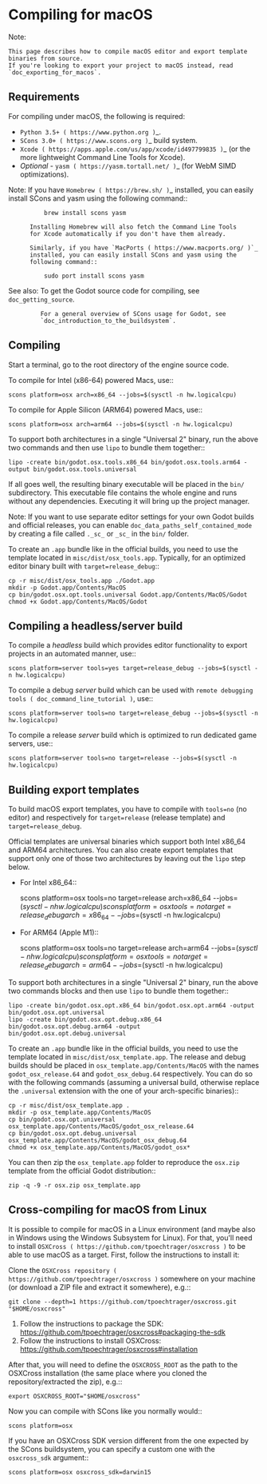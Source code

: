

Compiling for macOS
===================


Note:


    This page describes how to compile macOS editor and export template binaries from source.
    If you're looking to export your project to macOS instead, read `doc_exporting_for_macos`.

Requirements
------------

For compiling under macOS, the following is required:

- `Python 3.5+ ( https://www.python.org )`_.
- `SCons 3.0+ ( https://www.scons.org )`_ build system.
- `Xcode ( https://apps.apple.com/us/app/xcode/id497799835 )`_
  (or the more lightweight Command Line Tools for Xcode).
- *Optional* - `yasm ( https://yasm.tortall.net/ )`_ (for WebM SIMD optimizations).

Note:
 If you have `Homebrew ( https://brew.sh/ )`_ installed, you can easily
          install SCons and yasm using the following command::

              brew install scons yasm

          Installing Homebrew will also fetch the Command Line Tools
          for Xcode automatically if you don't have them already.

          Similarly, if you have `MacPorts ( https://www.macports.org/ )`_
          installed, you can easily install SCons and yasm using the
          following command::

              sudo port install scons yasm

See also:
 To get the Godot source code for compiling, see
             `doc_getting_source`.

             For a general overview of SCons usage for Godot, see
             `doc_introduction_to_the_buildsystem`.

Compiling
---------

Start a terminal, go to the root directory of the engine source code.

To compile for Intel (x86-64) powered Macs, use::

    scons platform=osx arch=x86_64 --jobs=$(sysctl -n hw.logicalcpu)

To compile for Apple Silicon (ARM64) powered Macs, use::

    scons platform=osx arch=arm64 --jobs=$(sysctl -n hw.logicalcpu)

To support both architectures in a single "Universal 2" binary, run the above two commands and then use `lipo` to bundle them together::

    lipo -create bin/godot.osx.tools.x86_64 bin/godot.osx.tools.arm64 -output bin/godot.osx.tools.universal

If all goes well, the resulting binary executable will be placed in the
`bin/` subdirectory. This executable file contains the whole engine and
runs without any dependencies. Executing it will bring up the project
manager.

Note:
 If you want to use separate editor settings for your own Godot builds
          and official releases, you can enable
          `doc_data_paths_self_contained_mode` by creating a file called
          `._sc_` or `_sc_` in the `bin/` folder.

To create an `.app` bundle like in the official builds, you need to use the
template located in `misc/dist/osx_tools.app`. Typically, for an optimized
editor binary built with `target=release_debug`::

    cp -r misc/dist/osx_tools.app ./Godot.app
    mkdir -p Godot.app/Contents/MacOS
    cp bin/godot.osx.opt.tools.universal Godot.app/Contents/MacOS/Godot
    chmod +x Godot.app/Contents/MacOS/Godot

Compiling a headless/server build
---------------------------------

To compile a *headless* build which provides editor functionality to export
projects in an automated manner, use::

    scons platform=server tools=yes target=release_debug --jobs=$(sysctl -n hw.logicalcpu)

To compile a debug *server* build which can be used with
`remote debugging tools ( doc_command_line_tutorial )`, use::

    scons platform=server tools=no target=release_debug --jobs=$(sysctl -n hw.logicalcpu)

To compile a release *server* build which is optimized to run dedicated game servers,
use::

    scons platform=server tools=no target=release --jobs=$(sysctl -n hw.logicalcpu)

Building export templates
-------------------------

To build macOS export templates, you have to compile with `tools=no` (no
editor) and respectively for `target=release` (release template) and
`target=release_debug`.

Official templates are universal binaries which support both Intel x86_64 and
ARM64 architectures. You can also create export templates that support only one
of those two architectures by leaving out the `lipo` step below.

- For Intel x86_64::

    scons platform=osx tools=no target=release arch=x86_64 --jobs=$(sysctl -n hw.logicalcpu)
    scons platform=osx tools=no target=release_debug arch=x86_64 --jobs=$(sysctl -n hw.logicalcpu)

- For ARM64 (Apple M1)::

    scons platform=osx tools=no target=release arch=arm64 --jobs=$(sysctl -n hw.logicalcpu)
    scons platform=osx tools=no target=release_debug arch=arm64 --jobs=$(sysctl -n hw.logicalcpu)

To support both architectures in a single "Universal 2" binary, run the above
two commands blocks and then use `lipo` to bundle them together::

    lipo -create bin/godot.osx.opt.x86_64 bin/godot.osx.opt.arm64 -output bin/godot.osx.opt.universal
    lipo -create bin/godot.osx.opt.debug.x86_64 bin/godot.osx.opt.debug.arm64 -output bin/godot.osx.opt.debug.universal

To create an `.app` bundle like in the official builds, you need to use the
template located in `misc/dist/osx_template.app`. The release and debug
builds should be placed in `osx_template.app/Contents/MacOS` with the names
`godot_osx_release.64` and `godot_osx_debug.64` respectively. You can do so
with the following commands (assuming a universal build, otherwise replace the
`.universal` extension with the one of your arch-specific binaries)::

    cp -r misc/dist/osx_template.app .
    mkdir -p osx_template.app/Contents/MacOS
    cp bin/godot.osx.opt.universal osx_template.app/Contents/MacOS/godot_osx_release.64
    cp bin/godot.osx.opt.debug.universal osx_template.app/Contents/MacOS/godot_osx_debug.64
    chmod +x osx_template.app/Contents/MacOS/godot_osx*

You can then zip the `osx_template.app` folder to reproduce the `osx.zip`
template from the official Godot distribution::

    zip -q -9 -r osx.zip osx_template.app

Cross-compiling for macOS from Linux
------------------------------------

It is possible to compile for macOS in a Linux environment (and maybe also in
Windows using the Windows Subsystem for Linux). For that, you'll need to install
`OSXCross ( https://github.com/tpoechtrager/osxcross )` to be able to use macOS
as a target. First, follow the instructions to install it:

Clone the `OSXCross repository ( https://github.com/tpoechtrager/osxcross )`
somewhere on your machine (or download a ZIP file and extract it somewhere),
e.g.::

    git clone --depth=1 https://github.com/tpoechtrager/osxcross.git "$HOME/osxcross"

1. Follow the instructions to package the SDK:
   https://github.com/tpoechtrager/osxcross#packaging-the-sdk
2. Follow the instructions to install OSXCross:
   https://github.com/tpoechtrager/osxcross#installation

After that, you will need to define the `OSXCROSS_ROOT` as the path to
the OSXCross installation (the same place where you cloned the
repository/extracted the zip), e.g.::

    export OSXCROSS_ROOT="$HOME/osxcross"

Now you can compile with SCons like you normally would::

    scons platform=osx

If you have an OSXCross SDK version different from the one expected by the SCons buildsystem, you can specify a custom one with the `osxcross_sdk` argument::

    scons platform=osx osxcross_sdk=darwin15
